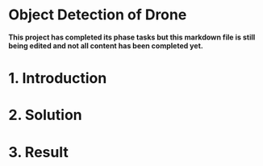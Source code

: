 # Object Detection of Drone

**This project has completed its phase tasks but this markdown file is still being edited and not all content has been completed yet.**

# 1. Introduction

# 2. Solution

# 3. Result
